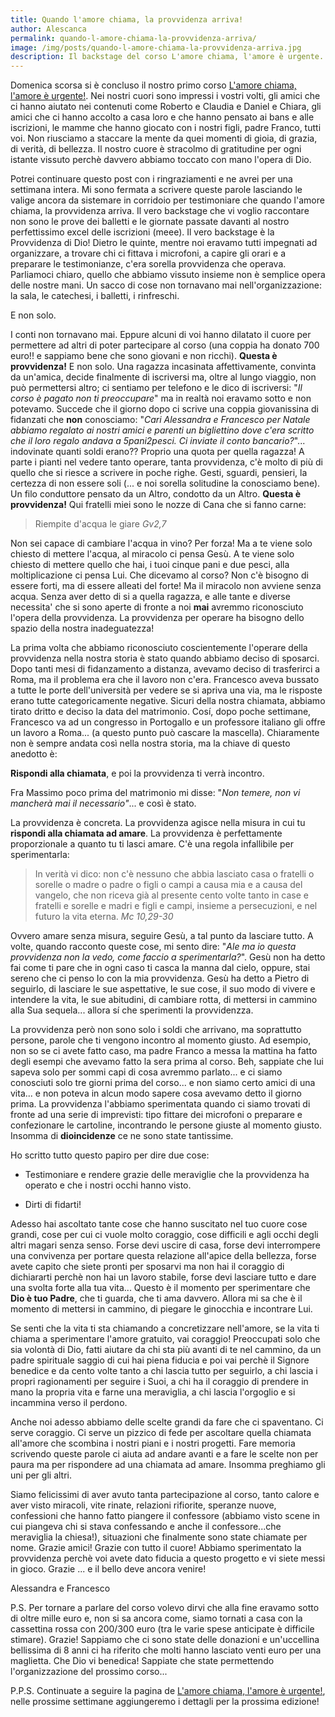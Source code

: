 ```yaml
---
title: Quando l'amore chiama, la provvidenza arriva!
author: Alescanca
permalink: quando-l-amore-chiama-la-provvidenza-arriva/
image: /img/posts/quando-l-amore-chiama-la-provvidenza-arriva.jpg
description: Il backstage del corso L'amore chiama, l'amore è urgente. Vi raccontiamo come abbiamo preparato i balletti? ... naaaa, molto di più! I nostri occhi hanno visto la provvidenza di Dio all'opera!
---
```


Domenica scorsa si è concluso il nostro primo corso [L'amore chiama, l'amore è urgente!](http://5p2p.it/l-amore-chiama-l-amore-e-urgente/). Nei nostri cuori sono impressi i vostri volti, gli amici che ci hanno aiutato nei contenuti come Roberto e Claudia e Daniel e Chiara, gli amici che ci hanno accolto a casa loro e che hanno pensato ai bans e alle iscrizioni, le mamme che hanno giocato con i nostri figli, padre Franco, tutti voi. Non riusciamo a staccare la mente da quei momenti di gioia, di grazia, di verità, di bellezza. Il nostro cuore è stracolmo di gratitudine per ogni istante vissuto perchè davvero abbiamo toccato con mano l'opera di Dio.

Potrei continuare questo post con i ringraziamenti e ne avrei per una settimana intera. Mi sono fermata a scrivere queste parole lasciando le valige ancora da sistemare in corridoio per testimoniare che quando l'amore chiama, la provvidenza arriva. Il vero backstage che vi voglio raccontare non sono le prove dei balletti e le giornate passate davanti al nostro perfettissimo excel delle iscrizioni (meee). Il vero backstage è la Provvidenza di Dio! Dietro le quinte, mentre noi eravamo tutti impegnati ad organizzare, a trovare chi ci fittava i microfoni, a capire gli orari e a preparare le testimonianze, c'era sorella provvidenza che operava. Parliamoci chiaro, quello che abbiamo vissuto insieme non è semplice opera delle nostre mani. Un sacco di cose non tornavano mai nell'organizzazione: la sala, le catechesi, i balletti, i rinfreschi.

E non solo.

I conti non tornavano mai. Eppure alcuni di voi hanno dilatato il cuore per permettere ad altri di poter partecipare al corso (una coppia ha donato 700 euro!! e sappiamo bene che sono giovani e non ricchi). **Questa è provvidenza!** E non solo. Una ragazza incasinata affettivamente, convinta da un'amica, decide finalmente di iscriversi ma, oltre al lungo viaggio, non può permettersi altro; ci sentiamo per telefono e le dico di iscriversi: "*Il corso è pagato non ti preoccupare*" ma in realtà noi eravamo sotto e non potevamo. Succede che il giorno dopo ci scrive una coppia giovanissina di fidanzati che **non** conosciamo: "*Cari Alessandra e Francesco per Natale abbiamo regalato ai nostri amici e parenti un bigliettino dove c'era scritto che il loro regalo andava a 5pani2pesci. Ci inviate il conto bancario?*"... indovinate quanti soldi erano?? Proprio una quota per quella ragazza! A parte i pianti nel vedere tanto operare, tanta provvidenza, c'è molto di più di quello che si riesce a scrivere in poche righe. Gesti, sguardi, pensieri, la certezza di non essere soli (... e noi sorella solitudine la conosciamo bene). Un filo conduttore pensato da un Altro, condotto da un Altro.  **Questa è provvidenza!** Qui fratelli miei sono le nozze di Cana che si fanno carne:

>Riempite d'acqua le giare <cite>Gv2,7</cite>

Non sei capace di cambiare l'acqua in vino? Per forza! Ma a te viene solo chiesto di mettere l'acqua, al miracolo ci pensa Gesù. A te viene solo chiesto di mettere quello che hai, i tuoi cinque pani e due pesci, alla moltiplicazione ci pensa Lui. Che dicevamo al corso? Non c'è bisogno di essere forti, ma di essere alleati del forte! Ma il miracolo non avviene senza acqua. Senza aver detto di si a quella ragazza, e alle tante e diverse necessita' che si sono aperte di fronte a noi **mai** avremmo riconosciuto l'opera della provvidenza. La provvidenza per operare ha bisogno dello spazio della nostra inadeguatezza!

La prima volta che abbiamo riconosciuto coscientemente l'operare della provvidenza nella nostra storia è stato quando abbiamo deciso di sposarci. Dopo tanti mesi di fidanzamento a distanza, avevamo deciso di trasferirci a Roma, ma il problema era che il lavoro non c'era. Francesco aveva bussato a tutte le porte dell'università per vedere se si apriva una via, ma le risposte erano tutte categoricamente negative. Sicuri della nostra chiamata, abbiamo tirato dritto e deciso la data del matrimonio. Cosí, dopo poche settimane, Francesco va ad un congresso in Portogallo e un professore italiano gli offre un lavoro a Roma... (a questo punto può cascare la mascella). Chiaramente non è sempre andata così nella nostra storia, ma la chiave di questo anedotto è:

**Rispondi alla chiamata**, e poi la provvidenza ti verrà incontro.

Fra Massimo poco prima del matrimonio mi disse: "*Non temere, non vi mancherà mai il necessario"*... e così è stato.

La provvidenza è concreta. La provvidenza agisce nella misura in cui tu **rispondi alla chiamata ad amare**. La provvidenza è perfettamente proporzionale a quanto tu ti lasci amare. C'è una regola infallibile per sperimentarla:

> In verità vi dico: non c'è nessuno che abbia lasciato casa o fratelli o sorelle o madre o padre o figli o campi a causa mia e a causa del vangelo, che non riceva già al presente cento volte tanto in case e fratelli e sorelle e madri e figli e campi, insieme a persecuzioni, e nel futuro la vita eterna. 
<cite>Mc 10,29-30</cite>

Ovvero amare senza misura, seguire Gesù, a tal punto da lasciare tutto. A volte, quando racconto queste cose, mi sento dire: "*Ale ma io questa provvidenza non la vedo, come faccio a sperimentarla?*". Gesù non ha detto fai come ti pare che in ogni caso ti casca la manna dal cielo, oppure, stai sereno che ci penso Io con la mia provvidenza. Gesù ha detto a Pietro di seguirlo, di lasciare le sue aspettative, le sue cose, il suo modo di vivere e intendere la vita, le sue abitudini, di cambiare rotta, di mettersi in cammino alla Sua sequela... allora sí che sperimenti la provvidenzza. 

<!-- Pietro non sta con le mani in mano di fianco a Gesù, lui aiuta Gesù, si occupa della folla, lo porta in barca da una parte all'altra, cura i malati con lui, insomma si da fare. Per questo che la provvidenza è andata incontro a quella ragazza che veniva da lontano e non poteva pagare di più.  -->

La provvidenza però non sono solo i soldi che arrivano, ma soprattutto persone, parole che ti vengono incontro al momento giusto. Ad esempio, non so se ci avete fatto caso, ma padre Franco a messa la mattina ha fatto degli esempi che avevamo fatto la sera prima al corso. Beh, sappiate che lui sapeva solo per sommi capi di cosa avremmo parlato...  e ci siamo conosciuti solo tre giorni prima del corso... e non siamo certo amici di una vita... e non poteva in alcun modo sapere cosa avevamo detto il giorno prima. La provvidenza l'abbiamo sperimentata quando ci siamo trovati di fronte ad una serie di imprevisti: tipo fittare dei microfoni o preparare e confezionare le cartoline, incontrando le persone giuste al momento giusto. Insomma di **dioincidenze** ce ne sono state tantissime.

Ho scritto tutto questo papiro per dire due cose:

- Testimoniare e rendere grazie delle meraviglie che la provvidenza ha operato e che i nostri occhi hanno visto.

- Dirti di fidarti! 

Adesso hai ascoltato tante cose che hanno suscitato nel tuo cuore cose grandi, cose per cui ci vuole molto coraggio, cose difficili e agli occhi degli altri magari senza senso. Forse devi uscire di casa, forse devi interrompere una convivenza per portare questa relazione all'apice della bellezza, forse avete capito che siete pronti per sposarvi ma non hai il coraggio di dichiararti perchè non hai un lavoro stabile, forse devi lasciare tutto e dare una svolta forte alla tua vita... Questo è il momento per sperimentare che **Dio è tuo Padre**, che ti guarda, che ti ama davvero. Allora mi sa che è il momento di mettersi in cammino, di piegare le ginocchia e incontrare Lui. 

Se senti che la vita ti sta chiamando a concretizzare nell'amore, se la vita ti chiama a sperimentare l'amore gratuito, vai coraggio! Preoccupati solo che sia volontà di Dio, fatti aiutare da chi sta più avanti di te nel cammino, da un padre spirituale saggio di cui hai piena fiducia e poi vai perchè il Signore benedice e da cento volte tanto a chi lascia tutto per seguirlo, a chi lascia i propri ragionamenti per seguire i Suoi, a chi ha il coraggio di prendere in mano la propria vita e farne una meraviglia, a chi lascia l'orgoglio e si incammina verso il perdono. 

Anche noi adesso abbiamo delle scelte grandi da fare che ci spaventano. Ci serve coraggio. Ci serve un pizzico di fede per ascoltare quella chiamata all'amore che scombina i nostri piani e i nostri progetti. Fare memoria scrivendo queste parole ci aiuta ad andare avanti e a fare le scelte non per paura ma per rispondere ad una chiamata ad amare. Insomma preghiamo gli uni per gli altri.

Siamo felicissimi di aver avuto tanta partecipazione al corso, tanto calore e aver visto miracoli, vite rinate, relazioni rifiorite, speranze nuove, confessioni che hanno fatto piangere il confessore (abbiamo visto scene in cui piangeva chi si stava confessando e anche il confessore...che meraviglia la chiesa!), situazioni che finalmente sono state chiamate per nome. Grazie amici! Grazie con tutto il cuore! Abbiamo sperimentato la provvidenza perchè voi avete dato fiducia a questo progetto e vi siete messi in gioco. Grazie ... e il bello deve ancora venire!

Alessandra e Francesco

P.S. Per tornare a parlare del corso volevo dirvi che alla fine eravamo sotto di oltre mille euro e, non si sa ancora come, siamo tornati a casa con la cassettina rossa con 200/300 euro (tra le varie spese anticipate è difficile stimare). Grazie! Sappiamo che ci sono state delle donazioni e un'uccellina bellissima di 8 anni ci ha riferito che molti hanno lasciato venti euro per una maglietta. Che Dio vi benedica! Sappiate che state permettendo l'organizzazione del prossimo corso...

P.P.S. Continuate a seguire la pagina de [L'amore chiama, l'amore è urgente!](http://5p2p.it/l-amore-chiama-l-amore-e-urgente/), nelle prossime settimane aggiungeremo i dettagli per la prossima edizione!













